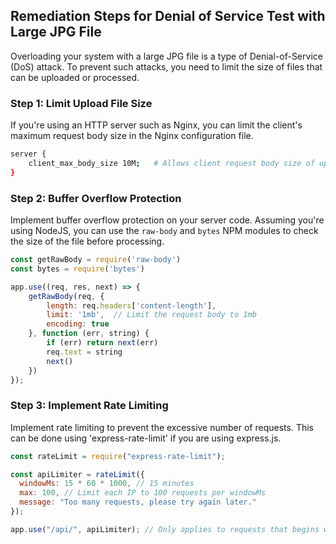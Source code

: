 

## Remediation Steps for Denial of Service Test with Large JPG File

Overloading your system with a large JPG file is a type of Denial-of-Service (DoS) attack. To prevent such attacks, you need to limit the size of files that can be uploaded or processed.

### Step 1: Limit Upload File Size

If you're using an HTTP server such as Nginx, you can limit the client's maximum request body size in the Nginx configuration file.

```bash
server {
    client_max_body_size 10M;   # Allows client request body size of up to 10 megabytes
}
```

### Step 2: Buffer Overflow Protection

Implement buffer overflow protection on your server code. Assuming you're using NodeJS, you can use the `raw-body` and `bytes` NPM modules to check the size of the file before processing.

```javascript
const getRawBody = require('raw-body')
const bytes = require('bytes')

app.use((req, res, next) => {
    getRawBody(req, {
        length: req.headers['content-length'],
        limit: '1mb',  // Limit the request body to 1mb
        encoding: true
    }, function (err, string) {
        if (err) return next(err)
        req.text = string
        next()
    })
});
```

### Step 3: Implement Rate Limiting
Implement rate limiting to prevent the excessive number of requests. This can be done using 'express-rate-limit' if you are using express.js.

```javascript
const rateLimit = require("express-rate-limit");

const apiLimiter = rateLimit({
  windowMs: 15 * 60 * 1000, // 15 minutes
  max: 100, // Limit each IP to 100 requests per windowMs
  message: "Too many requests, please try again later."
});

app.use("/api/", apiLimiter); // Only applies to requests that begins with /api/
```